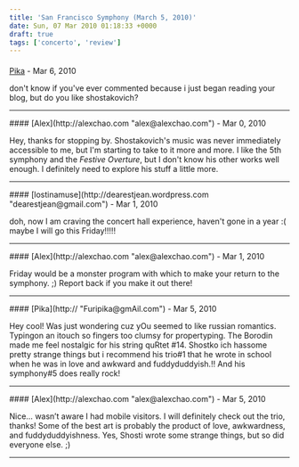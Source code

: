 ```yaml
---
title: 'San Francisco Symphony (March 5, 2010)'
date: Sun, 07 Mar 2010 01:18:33 +0000
draft: true
tags: ['concerto', 'review']
---
```



#### 
[Pika](http:// "furipika@gmail.com") - <time datetime="2010-03-06 21:25:29">Mar 6, 2010</time>

don't know if you've ever commented because i just began reading your blog, but do you like shostakovich?
<hr />
#### 
[Alex](http://alexchao.com "alex@alexchao.com") - <time datetime="2010-03-07 03:15:08">Mar 0, 2010</time>

Hey, thanks for stopping by. Shostakovich's music was never immediately accessible to me, but I'm starting to take to it more and more. I like the 5th symphony and the _Festive Overture_, but I don't know his other works well enough. I definitely need to explore his stuff a little more.
<hr />
#### 
[lostinamuse](http://dearestjean.wordpress.com "dearestjean@gmail.com") - <time datetime="2010-03-08 10:07:35">Mar 1, 2010</time>

doh, now I am craving the concert hall experience, haven't gone in a year :( maybe I will go this Friday!!!!!
<hr />
#### 
[Alex](http://alexchao.com "alex@alexchao.com") - <time datetime="2010-03-08 10:41:53">Mar 1, 2010</time>

Friday would be a monster program with which to make your return to the symphony. ;) Report back if you make it out there!
<hr />
#### 
[Pika](http:// "Furipika@gmAil.com") - <time datetime="2010-03-12 09:44:00">Mar 5, 2010</time>

Hey cool! Was just wondering cuz yOu seemed to like russian romantics. Typingon an itouch so fingers too clumsy for propertyping. The Borodin made me feel nostalgic for his string quRtet #14. Shostko ich hassome pretty strange things but i recommend his trio#1 that he wrote in school when he was in love and awkward and fuddyduddyish.!! And his symphony#5 does really rock!
<hr />
#### 
[Alex](http://alexchao.com "alex@alexchao.com") - <time datetime="2010-03-12 16:43:28">Mar 5, 2010</time>

Nice… wasn’t aware I had mobile visitors. I will definitely check out the trio, thanks! Some of the best art is probably the product of love, awkwardness, and fuddyduddyishness. Yes, Shosti wrote some strange things, but so did everyone else. ;)
<hr />
